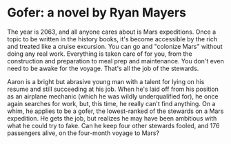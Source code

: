 # Gofer: a novel by Ryan Mayers

The year is 2063, and all anyone cares about is Mars expeditions. Once a topic to be written in the history books, it's become accessible by the rich and treated like a cruise excursion. You can go and "colonize Mars" without doing any real work. Everything is taken care of for you, from the construction and preparation to meal prep and maintenance. You don't even need to be awake for the voyage. That's all the job of the stewards.

Aaron is a bright but abrasive young man with a talent for lying on his resume and still succeeding at his job. When he's laid off from his position as an airplane mechanic (which he was wildly underqualified for), he once again searches for work, but, this time, he really can't find anything. On a whim, he applies to be a gofer, the lowest-ranked of the stewards on a Mars expedition. He gets the job, but realizes he may have been ambitious with what he could try to fake. Can he keep four other stewards fooled, and 176 passengers alive, on the four-month voyage to Mars?
